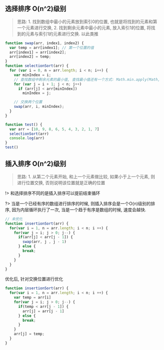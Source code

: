 ## 选择排序 O(n^2)级别

> 思路: 1. 找到数组中最小的元素放到索引0的位置, 也就是将找到的元素和第一个元素进行交换, 2. 找到剩余元素中最小的元素, 放入索引1的位置, 将找到的元素与索引1的元素进行交换. 以此类推

```js
function swap(arr, index1, index2) {
  var temp = arr[index1]; // 第一个位置的值
  arr[index1] = arr[index2];
  arr[index2] = temp;
}
function selectionSort(arr) {
  for (var i = 0, n = arr.length; i < n; i++) {
    var minIndex = i;
    // 查找数组中剩余元素的最小值, 查找最小值还有一个方式: Math.min.apply(Math,arr)
    for (var j = i + 1; j < n; j++)
      if (arr[j] < arr[minIndex])
        minIndex = j;

    // 交换两个位置
    swap(arr, i, minIndex);
  }
}

function test() {
  var arr = [10, 9, 8, 6, 5, 4, 3, 2, 1, 7]
  selectionSort(arr)
  console.log(arr)
}
test()
```

## 插入排序 O(n^2)级别

> 思路: 1. 从第二个元素开始, 和上一个元素做比较, 如果小于上一个元素, 则进行位置交换, 否则说明该位置就是正确的位置

!> 和选择排序不同的是插入排序可以提前结束循环

?> 当是一个已经有序的数组进行排序的时候, 则插入排序会是一个O(n)级别的排序, 因为内层循环执行了一次, 当是一个趋于有序是数组的时候, 速度会越快.

```js
// 未优化
function insertionSort(arr) {
  for(var i = 1, n = arr.length; i < n; i ++) {
    for(var j = i; j > 0; j--) {
      if(arr[j] < arr[j - 1]) {
        swap(arr, j , j - 1)
      } else {
        break;
      }
    }
  }
}
```

优化后, 针对交换位置进行优化
```js
function insertionSort(arr) {
  for(var i = 1, n = arr.length; i < n; i ++) {
    var temp = arr[i]
    for(var j = i; j > 0; j--) {
      if(temp < arr[j - 1]) {
        arr[j] = arr[j - 1]
      } else {
        break;
      }
    }
    arr[j] = temp;
  }
}
```
